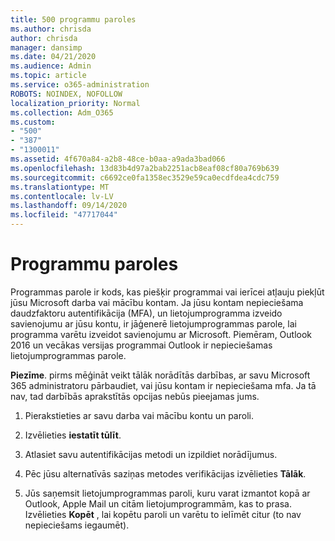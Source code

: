 ```yaml
---
title: 500 programmu paroles
ms.author: chrisda
author: chrisda
manager: dansimp
ms.date: 04/21/2020
ms.audience: Admin
ms.topic: article
ms.service: o365-administration
ROBOTS: NOINDEX, NOFOLLOW
localization_priority: Normal
ms.collection: Adm_O365
ms.custom:
- "500"
- "387"
- "1300011"
ms.assetid: 4f670a84-a2b8-48ce-b0aa-a9ada3bad066
ms.openlocfilehash: 13d83b4d97a2bab2251acb8eaf08cf80a769b639
ms.sourcegitcommit: c6692ce0fa1358ec3529e59ca0ecdfdea4cdc759
ms.translationtype: MT
ms.contentlocale: lv-LV
ms.lasthandoff: 09/14/2020
ms.locfileid: "47717044"
---
```

# <a name="app-passwords"></a>Programmu paroles

Programmas parole ir kods, kas piešķir programmai vai ierīcei atļauju piekļūt jūsu Microsoft darba vai mācību kontam. Ja jūsu kontam nepieciešama daudzfaktoru autentifikācija (MFA), un lietojumprogramma izveido savienojumu ar jūsu kontu, ir jāģenerē lietojumprogrammas parole, lai programma varētu izveidot savienojumu ar Microsoft. Piemēram, Outlook 2016 un vecākas versijas programmai Outlook ir nepieciešamas lietojumprogrammas parole.

 **Piezīme**. pirms mēģināt veikt tālāk norādītās darbības, ar savu Microsoft 365 administratoru pārbaudiet, vai jūsu kontam ir nepieciešama mfa. Ja tā nav, tad darbībās aprakstītās opcijas nebūs pieejamas jums.

1. Pierakstieties ar savu darba vai mācību kontu un paroli.

2. Izvēlieties **iestatīt tūlīt**.

3. Atlasiet savu autentifikācijas metodi un izpildiet norādījumus.

4. Pēc jūsu alternatīvās saziņas metodes verifikācijas izvēlieties **Tālāk**.

5. Jūs saņemsit lietojumprogrammas paroli, kuru varat izmantot kopā ar Outlook, Apple Mail un citām lietojumprogrammām, kas to prasa. Izvēlieties **Kopēt** , lai kopētu paroli un varētu to ielīmēt citur (to nav nepieciešams iegaumēt).
